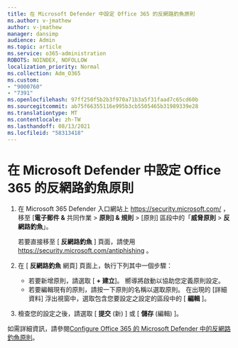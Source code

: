 ```yaml
---
title: 在 Microsoft Defender 中設定 Office 365 的反網路釣魚原則
ms.author: v-jmathew
author: v-jmathew
manager: dansimp
audience: Admin
ms.topic: article
ms.service: o365-administration
ROBOTS: NOINDEX, NOFOLLOW
localization_priority: Normal
ms.collection: Adm_O365
ms.custom:
- "9000760"
- "7391"
ms.openlocfilehash: 97ff250f5b2b3f970a71b3a5f31faad7c65cd60b
ms.sourcegitcommit: ab75f66355116e995b3cb5505465b31989339e28
ms.translationtype: MT
ms.contentlocale: zh-TW
ms.lasthandoff: 08/13/2021
ms.locfileid: "58313418"
---
```

# <a name="set-up-anti-phishing-policies-in-microsoft-defender-for-office-365"></a>在 Microsoft Defender 中設定 Office 365 的反網路釣魚原則

1. 在 Microsoft 365 Defender 入口網站上 <https://security.microsoft.com/> ，移至 [**電子郵件 &** 共同作業 \> **原則] & 規則** \> [原則] 區段中的「**威脅原則** \> **反網路釣魚**」。 

   若要直接移至 [ **反網路釣魚** ] 頁面，請使用 <https://security.microsoft.com/antiphishing> 。

2. 在 [ **反網路釣魚** 網頁] 頁面上，執行下列其中一個步驟：
   - 若要新增原則，請選取 [ **+ 建立**]。 嚮導將啟動以協助您定義原則設定。
   - 若要編輯現有的原則，請按一下原則的名稱以選取原則。 在出現的 [詳細資料] 浮出視窗中，選取包含您要設定之設定的區段中的 [ **編輯** ]。

3. 檢查您的設定之後，請選取 [ **提交** (新) ] 或 [ **儲存** (編輯) ]。

如需詳細資訊，請參閱[Configure Office 365 的 Microsoft Defender 中的反網路釣魚原則](https://docs.microsoft.com/microsoft-365/security/office-365-security/configure-mdo-anti-phishing-policies)。
